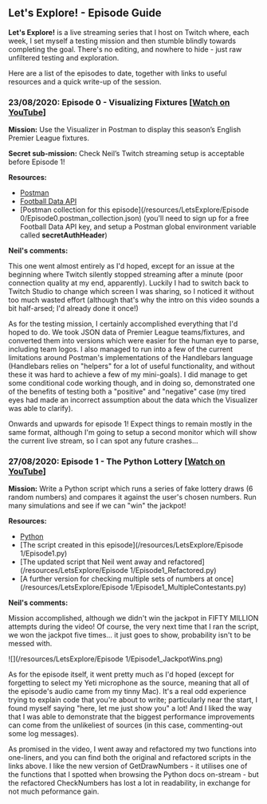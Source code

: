 ## Let's Explore! - Episode Guide

**Let's Explore!** is a live streaming series that I host on Twitch where, each week, I set myself a testing mission and then stumble blindly towards completing the goal. There's no editing, and nowhere to hide - just raw unfiltered testing and exploration.

Here are a list of the episodes to date, together with links to useful resources and a quick write-up of the session.

### 23/08/2020: Episode 0 - Visualizing Fixtures [[Watch on YouTube](https://www.youtube.com/watch?v=fjjqTvA_rgQ)]
**Mission:** Use the Visualizer in Postman to display this season’s English Premier League fixtures. 

**Secret sub-mission:** Check Neil’s Twitch streaming setup is acceptable before Episode 1!

**Resources:**

 - [Postman](https://postman.com)
 - [Football Data API](https://football-data.org)
 - [Postman collection for this episode](/resources/LetsExplore/Episode 0/Episode0.postman_collection.json) (you'll need to sign up for a free Football Data API key, and setup a Postman global environment variable called **secretAuthHeader**)
 
**Neil's comments:** 

This one went almost entirely as I'd hoped, except for an issue at the beginning where Twitch silently stopped streaming after a minute (poor connection quality at my end, apparently). Luckily I had to switch back to Twitch Studio to change which screen I was sharing, so I noticed it without too much wasted effort (although that's why the intro on this video sounds a bit half-arsed; I'd already done it once!)

As for the testing mission, I certainly accomplished everything that I'd hoped to do. We took JSON data of Premier League teams/fixtures, and converted them into versions which were easier for the human eye to parse, including team logos. I also managed to run into a few of the current limitations around Postman's implementations of the Handlebars language (Handlebars relies on "helpers" for a lot of useful functionality, and without these it was hard to achieve a few of my mini-goals). I did manage to get some conditional code working though, and in doing so, demonstrated one of the benefits of testing both a "positive" and "negative" case (my tired eyes had made an incorrect assumption about the data which the Visualizer was able to clarify).

Onwards and upwards for episode 1! Expect things to remain mostly in the same format, although I'm going to setup a second monitor which will show the current live stream, so I can spot any future crashes...

### 27/08/2020: Episode 1 - The Python Lottery [[Watch on YouTube](https://www.youtube.com/watch?v=DW3dRznL4N8)]
**Mission:** Write a Python script which runs a series of fake lottery draws (6 random numbers) and compares it against the user's chosen numbers. Run many simulations and see if we can "win" the jackpot!

**Resources:**

 - [Python](https://python.org)
 - [The script created in this episode](/resources/LetsExplore/Episode 1/Episode1.py)
 - [The updated script that Neil went away and refactored](/resources/LetsExplore/Episode 1/Episode1_Refactored.py)
 - [A further version for checking multiple sets of numbers at once](/resources/LetsExplore/Episode 1/Episode1_MultipleContestants.py)

**Neil's comments:**

Mission accomplished, although we didn't win the jackpot in FIFTY MILLION attempts during the video! Of course, the very next time that I ran the script, we won the jackpot five times... it just goes to show, probability isn't to be messed with.

![](/resources/LetsExplore/Episode 1/Episode1_JackpotWins.png)

As for the episode itself, it went pretty much as I'd hoped (except for forgetting to select my Yeti microphone as the source, meaning that all of the episode's audio came from my tinny Mac). It's a real odd experience trying to explain code that you're about to write; particularly near the start, I found myself saying "here, let me just show you" a lot! And I liked the way that I was able to demonstrate that the biggest performance improvements can come from the unlikeliest of sources (in this case, commenting-out some log messages).

As promised in the video, I went away and refactored my two functions into one-liners, and you can find both the original and refactored scripts in the links above. I like the new version of GetDrawNumbers - it utilises one of the functions that I spotted when browsing the Python docs on-stream - but the refactored CheckNumbers has lost a lot in readability, in exchange for not much peformance gain.
